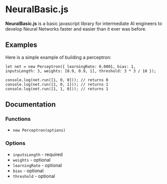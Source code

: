 # NeuralBasic.js
**NeuralBasic.js** is a basic javascript library for intermediate AI engineers to develop Neural Networks faster and easier than it ever was before.
## Examples
Here is a simple example of building a perceptron:
```
let net = new Perceptron({ learningRate: 0.0001, bias: 1, inputsLength: 3, weights: [0.9, 0.9, 1], threshold: 3 * 3 / 10 });

console.log(net.run([1, 0, 0])); // returns 0
console.log(net.run([1, 0, 1])); // returns 1
console.log(net.run([1, 1, 0])); // returns 1
```
## Documentation
### Functions
- `new Perceptron(options)`
### Options
- `inputsLength` - required
- `weights` - optional
- `learningRate` - optional
- `bias` - optional
- `threshold` - optional
